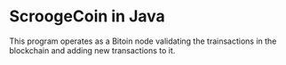 # ScroogeCoin in Java
This program operates as a Bitoin node validating the trainsactions in the blockchain and adding new transactions to it.
